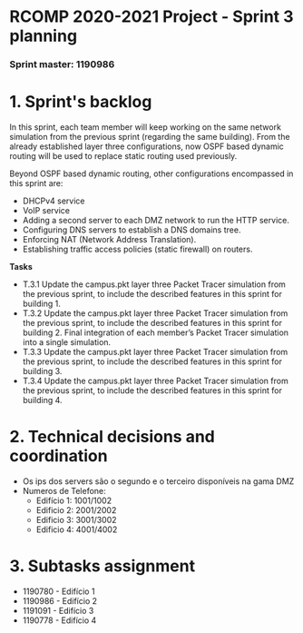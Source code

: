 RCOMP 2020-2021 Project - Sprint 3 planning
===========================================
### Sprint master: 1190986 ###

# 1. Sprint's backlog #
In this sprint, each team member will keep working on the same network simulation from the previous sprint (regarding the same building). From the already established layer three configurations, now OSPF based dynamic routing will be used to replace static routing used previously.

Beyond OSPF based dynamic routing, other configurations encompassed in this sprint are:

* DHCPv4 service
* VoIP service
* Adding a second server to each DMZ network to run the HTTP service.
* Configuring DNS servers to establish a DNS domains tree.
* Enforcing NAT (Network Address Translation).
* Establishing traffic access policies (static firewall) on routers.

**Tasks**
  * T.3.1 Update the campus.pkt layer three Packet Tracer simulation from the previous sprint, to include the described features in this sprint for building 1.
  * T.3.2 Update the campus.pkt layer three Packet Tracer simulation from the previous sprint, to include the described features in this sprint for building 2.
Final integration of each member’s Packet Tracer simulation into a single simulation.
  * T.3.3 Update the campus.pkt layer three Packet Tracer simulation from the previous sprint, to include the described features in this sprint for building 3.
  * T.3.4 Update the campus.pkt layer three Packet Tracer simulation from the previous sprint, to include the described features in this sprint for building 4.

# 2. Technical decisions and coordination #


  * Os ips dos servers são o segundo e o terceiro disponíveis na gama DMZ
  * Numeros de Telefone:
    * Edifício 1: 1001/1002
    * Edificio 2: 2001/2002
    * Edificio 3: 3001/3002
    * Edificio 4: 4001/4002

# 3. Subtasks assignment #

* 1190780 - Edifício 1
* 1190986 - Edifício 2
* 1191091 - Edifício 3
* 1190778 - Edifício 4
